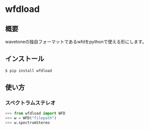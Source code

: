 # wfdload

## 概要
wavetoneの独自フォーマットであるwfdをpythonで使える形にします。

## インストール
```sh
$ pip install wfdload
```


## 使い方
### スペクトラムステレオ
```python
>>> from wfdload import WFD
>>> w = WFD("filepath")
>>> w.spectrumStereo
```
